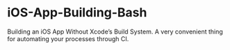 # iOS-App-Building-Bash
Building an iOS App Without Xcode’s Build System. A very convenient thing for automating your processes through CI.

